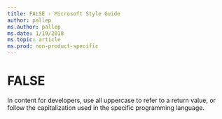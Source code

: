 ```yaml
---
title: FALSE - Microsoft Style Guide
author: pallep
ms.author: pallep
ms.date: 1/19/2018
ms.topic: article
ms.prod: non-product-specific
---
```


# FALSE

In
content for developers, use all uppercase to refer to a return value,
or follow the capitalization used in the specific programming
language.
